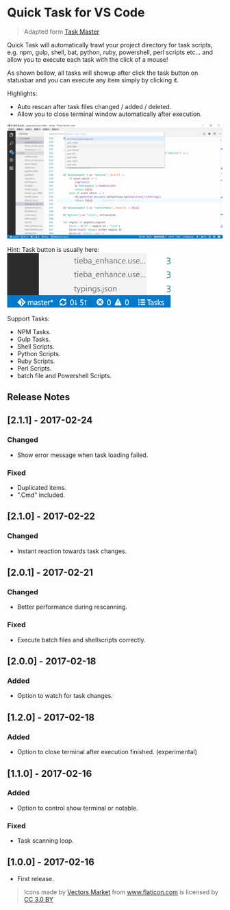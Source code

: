 # Quick Task for VS Code

> Adapted form [Task Master](https://marketplace.visualstudio.com/items?itemName=ianhoney.task-master)

Quick Task will automatically trawl your project directory for task scripts,
e.g. npm, gulp, shell, bat, python, ruby, powershell, perl scripts etc...
and allow you to execute each task with the click of a mouse!

As shown bellow, all tasks will showup after click the task button on statusbar and you can
execute any item simply by clicking it.

Highlights:
- Auto rescan after task files changed / added / deleted.
- Allow you to close terminal window automatically after execution.

![Preview](screenshot.png)

Hint: Task button is usually here:
![Preview](button.png)

Support Tasks:
- NPM Tasks.
- Gulp Tasks.
- Shell Scripts.
- Python Scripts.
- Ruby Scripts.
- Perl Scripts.
- batch file and Powershell Scripts.

## Release Notes

## [2.1.1] - 2017-02-24
### Changed
- Show error message when task loading failed.

### Fixed
- Duplicated items.
- ".Cmd" included.

## [2.1.0] - 2017-02-22
### Changed
- Instant reaction towards task changes.

## [2.0.1] - 2017-02-21
### Changed
- Better performance during rescanning.

### Fixed
- Execute batch files and shellscripts correctly.

## [2.0.0] - 2017-02-18
### Added
- Option to watch for task changes.

## [1.2.0] - 2017-02-18
### Added
- Option to close terminal after execution finished. (experimental)

## [1.1.0] - 2017-02-16
### Added
- Option to control show terminal or notable.

### Fixed
- Task scanning loop.

## [1.0.0] - 2017-02-16
- First release.

> <div>Icons made by <a href="http://www.flaticon.com/authors/vectors-market" title="Vectors Market">Vectors Market</a> from <a href="http://www.flaticon.com" title="Flaticon">www.flaticon.com</a> is licensed by <a href="http://creativecommons.org/licenses/by/3.0/" title="Creative Commons BY 3.0" target="_blank">CC 3.0 BY</a></div>
